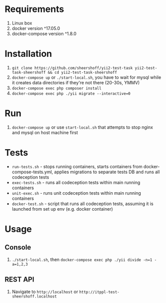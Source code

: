Requirements
============

1. Linux box
1. docker version ^17.05.0
1. docker-compose version ^1.8.0

Installation
============

1. `git clone https://github.com/sheershoff/yii2-test-task yii2-test-task-sheershoff && cd yii2-test-task-sheershoff`
1. `docker-compose up` or `./start-local.sh`, you have to wait for mysql while it creates data directories if they're 
not there (20-30s, YMMV)
1. `docker-compose exec php composer install`
1. `docker-compose exec php ./yii migrate --interactive=0`

Run
===

1. `docker-compose up` or use `start-local.sh` that attempts to stop nginx and mysql on host machine first

Tests
=====

 * `run-tests.sh` - stops running containers, starts containers from docker-compose-tests.yml, applies migrations to 
  separate tests DB and runs all codeception tests
 * `exec-tests.sh` - runs all codeception tests within main running containers
 * `unit-exec.sh` - runs unit codeception tests within main running containers
 * `docker-test.sh` - script that runs all codeception tests, assuming it is launched from set up env (e.g. docker container)

Usage
=====

Console
-------

1. `./start-local.sh`, then `docker-compose exec php ./yii divide -n=1 -a=1,2,3`

REST API
--------

1. Navigate to `http://localhost` or `http://itppl-test-sheershoff.localhost`